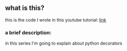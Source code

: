 ## what is this?
this is the code I wrote in this youtube tutorial:
<a href="https://www.youtube.com/watch?v=8APVh1qdDso&t=26s">link</a>

### a brief description:
in this series I'm going to explain about python decorators
